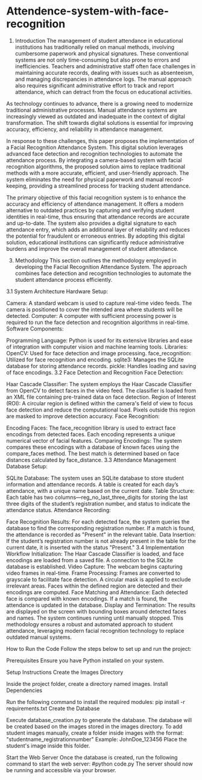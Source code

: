 # Attendence-system-with-face-recognition
1. Introduction
The management of student attendance in educational institutions has traditionally relied on manual methods, involving cumbersome paperwork and physical signatures. These conventional systems are not only time-consuming but also prone to errors and inefficiencies. Teachers and administrative staff often face challenges in maintaining accurate records, dealing with issues such as absenteeism, and managing discrepancies in attendance logs. The manual approach also requires significant administrative effort to track and report attendance, which can detract from the focus on educational activities.

As technology continues to advance, there is a growing need to modernize traditional administrative processes. Manual attendance systems are increasingly viewed as outdated and inadequate in the context of digital transformation. The shift towards digital solutions is essential for improving accuracy, efficiency, and reliability in attendance management.

In response to these challenges, this paper proposes the implementation of a Facial Recognition Attendance System. This digital solution leverages advanced face detection and recognition technologies to automate the attendance process. By integrating a camera-based system with facial recognition algorithms, the proposed solution aims to replace traditional methods with a more accurate, efficient, and user-friendly approach. The system eliminates the need for physical paperwork and manual record-keeping, providing a streamlined process for tracking student attendance.

The primary objective of this facial recognition system is to enhance the accuracy and efficiency of attendance management. It offers a modern alternative to outdated practices by capturing and verifying student identities in real-time, thus ensuring that attendance records are accurate and up-to-date. The system also provides a digital signature to each attendance entry, which adds an additional layer of reliability and reduces the potential for fraudulent or erroneous entries. By adopting this digital solution, educational institutions can significantly reduce administrative burdens and improve the overall management of student attendance.


3. Methodology
This section outlines the methodology employed in developing the Facial Recognition Attendance System. The approach combines face detection and recognition technologies to automate the student attendance process efficiently.

3.1 System Architecture
Hardware Setup:

Camera: A standard webcam is used to capture real-time video feeds. The camera is positioned to cover the intended area where students will be detected.
Computer: A computer with sufficient processing power is required to run the face detection and recognition algorithms in real-time.
Software Components:

Programming Language: Python is used for its extensive libraries and ease of integration with computer vision and machine learning tools.
Libraries:
OpenCV: Used for face detection and image processing.
face_recognition: Utilized for face recognition and encoding.
sqlite3: Manages the SQLite database for storing attendance records.
pickle: Handles loading and saving of face encodings.
3.2 Face Detection and Recognition
Face Detection:

Haar Cascade Classifier: The system employs the Haar Cascade Classifier from OpenCV to detect faces in the video feed. The classifier is loaded from an XML file containing pre-trained data on face detection.
Region of Interest (ROI): A circular region is defined within the camera's field of view to focus face detection and reduce the computational load. Pixels outside this region are masked to improve detection accuracy.
Face Recognition:

Encoding Faces: The face_recognition library is used to extract face encodings from detected faces. Each encoding represents a unique numerical vector of facial features.
Comparing Encodings: The system compares these encodings with a database of known faces using the compare_faces method. The best match is determined based on face distances calculated by face_distance.
3.3 Attendance Management
Database Setup:

SQLite Database: The system uses an SQLite database to store student information and attendance records. A table is created for each day’s attendance, with a unique name based on the current date.
Table Structure: Each table has two columns—reg_no_last_three_digits for storing the last three digits of the student’s registration number, and status to indicate the attendance status.
Attendance Recording:

Face Recognition Results: For each detected face, the system queries the database to find the corresponding registration number. If a match is found, the attendance is recorded as "Present" in the relevant table.
Data Insertion: If the student’s registration number is not already present in the table for the current date, it is inserted with the status "Present."
3.4 Implementation Workflow
Initialization: The Haar Cascade Classifier is loaded, and face encodings are loaded from a saved file. A connection to the SQLite database is established.
Video Capture: The webcam begins capturing video frames in real-time.
Frame Processing:
Frames are converted to grayscale to facilitate face detection.
A circular mask is applied to exclude irrelevant areas.
Faces within the defined region are detected and their encodings are computed.
Face Matching and Attendance: Each detected face is compared with known encodings. If a match is found, the attendance is updated in the database.
Display and Termination: The results are displayed on the screen with bounding boxes around detected faces and names. The system continues running until manually stopped.
This methodology ensures a robust and automated approach to student attendance, leveraging modern facial recognition technology to replace outdated manual systems.

How to Run the Code
Follow the steps below to set up and run the project:

Prerequisites
Ensure you have Python installed on your system.

Setup Instructions
Create the Images Directory

Inside the project folder, create a directory named images.
Install Dependencies

Run the following command to install the required modules:
pip install -r requirements.txt
Create the Database

Execute database_creation.py to generate the database. The database will be created based on the images stored in the images directory.
To add student images manually, create a folder inside images with the format:
"studentname_registrationnumber"
Example: JohnDoe_123456
Place the student's image inside this folder.

Start the Web Server
Once the database is created, run the following command to start the web server:
#python code.py
The server should now be running and accessible via your browser.

